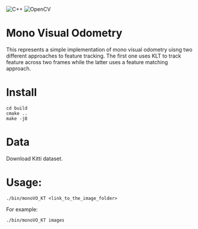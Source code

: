 ![C++](https://img.shields.io/badge/c++-%2300599C.svg?style=for-the-badge&logo=c%2B%2B&logoColor=white)
![OpenCV](https://img.shields.io/badge/opencv-%23white.svg?style=for-the-badge&logo=opencv&logoColor=white)
# Mono Visual Odometry
This represents a simple implementation of mono visual odometry uisng two different approaches to feature tracking. The first one uses KLT to track feature across two frames while the latter uses a feature matching approach.


# Install
```
cd build
cmake ..
make -j8
```

# Data
Download Kitti dataset.

# Usage:
```
./bin/monoVO_KT <link_to_the_image_folder>
```
For example:
```
./bin/monoVO_KT images
```
